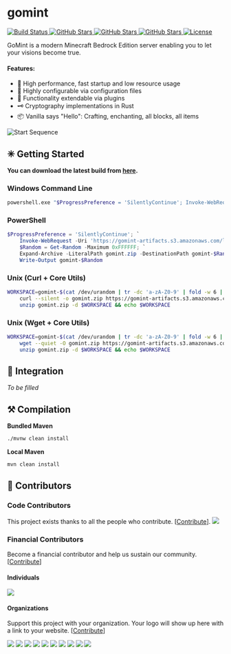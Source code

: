 # gomint

<!-- BUILD BADGE -->
<a href="https://github.com/GoMint/GoMint/actions?query=workflow%3A%22Java+CI%22">
  <img alt="Build Status" src="https://github.com/GoMint/GoMint/workflows/Java%20CI/badge.svg">
</a>

<!-- STAR BADGE -->
<a href="https://github.com/GoMint/GoMint/stargazers">
  <img alt="GitHub Stars" src="https://img.shields.io/github/stars/GoMint/GoMint.svg">
</a>

<!-- ISSUES BADGE -->
<a href="https://github.com/GoMint/GoMint/issues">
  <img alt="GitHub Stars" src="https://img.shields.io/github/issues/GoMint/GoMint.svg">
</a>

<!-- VERSION BADGE -->
<a href="https://github.com/GoMint/GoMint">
  <img alt="GitHub Stars" src="https://img.shields.io/badge/version-1.0.5-green.svg">
</a>

<!-- LICENSE BADGE -->
<a href="https://opensource.org/licenses/BSD-3-Clause">
  <img alt="License" src="https://img.shields.io/badge/License-BSD%203--Clause-blue.svg">
</a>

GoMint is a modern Minecraft Bedrock Edition server enabling you to let your visions become true.

#### Features:
- 🚄 High performance, fast startup and low resource usage
- 🔧 Highly configurable via configuration files
- 🔌 Functionality extendable via plugins
- 🗝 Cryptography implementations in Rust
- 📦 Vanilla says "Hello": Crafting, enchanting, all blocks, all items

![Start Sequence](https://cdn.discordapp.com/attachments/746763011875799040/798663623547158539/sNgUe2IpW6.gif)

## ✳ Getting Started
**You can download the latest build from [here](https://gomint-artifacts.s3.amazonaws.com/latest.zip).**

### Windows Command Line
```bash
powershell.exe "$ProgressPreference = 'SilentlyContinue'; Invoke-WebRequest -Uri 'https://gomint-artifacts.s3.amazonaws.com/latest.zip' -OutFile gomint.zip; $Random = Get-Random -Maximum 0xFFFFFF; Expand-Archive -LiteralPath gomint.zip -DestinationPath gomint-$Random; Write-Output gomint-$Random"
```

### PowerShell
```powershell
$ProgressPreference = 'SilentlyContinue'; `
    Invoke-WebRequest -Uri 'https://gomint-artifacts.s3.amazonaws.com/latest.zip' -OutFile gomint.zip; `
    $Random = Get-Random -Maximum 0xFFFFFF; `
    Expand-Archive -LiteralPath gomint.zip -DestinationPath gomint-$Random; `
    Write-Output gomint-$Random
```

### Unix (Curl + Core Utils)
```bash
WORKSPACE=gomint-$(cat /dev/urandom | tr -dc 'a-zA-Z0-9' | fold -w 6 | head -n 1) && \
	curl --silent -o gomint.zip https://gomint-artifacts.s3.amazonaws.com/latest.zip && \
	unzip gomint.zip -d $WORKSPACE && echo $WORKSPACE
```
### Unix (Wget + Core Utils)
```bash
WORKSPACE=gomint-$(cat /dev/urandom | tr -dc 'a-zA-Z0-9' | fold -w 6 | head -n 1) && \
	wget --quiet -O gomint.zip https://gomint-artifacts.s3.amazonaws.com/latest.zip && \
	unzip gomint.zip -d $WORKSPACE && echo $WORKSPACE
```

## 💠 Integration
_To be filled_

## ⚒ Compilation
**Bundled Maven**
```bash
./mvnw clean install
```

**Local Maven**
```bash
mvn clean install
```

## 👥 Contributors
### Code Contributors
This project exists thanks to all the people who contribute. [[Contribute](CONTRIBUTING.md)].
<a href="https://github.com/GoMint/GoMint/graphs/contributors"><img src="https://opencollective.com/GoMint/contributors.svg?width=890&button=false" /></a>

### Financial Contributors
Become a financial contributor and help us sustain our community. [[Contribute](https://opencollective.com/GoMint/contribute)]

#### Individuals
<a href="https://opencollective.com/GoMint"><img src="https://opencollective.com/GoMint/individuals.svg?width=890"></a>

#### Organizations
Support this project with your organization. Your logo will show up here with a link to your website. [[Contribute](https://opencollective.com/GoMint/contribute)]

<a href="https://opencollective.com/GoMint/organization/0/website"><img src="https://opencollective.com/GoMint/organization/0/avatar.svg"></a>
<a href="https://opencollective.com/GoMint/organization/1/website"><img src="https://opencollective.com/GoMint/organization/1/avatar.svg"></a>
<a href="https://opencollective.com/GoMint/organization/2/website"><img src="https://opencollective.com/GoMint/organization/2/avatar.svg"></a>
<a href="https://opencollective.com/GoMint/organization/3/website"><img src="https://opencollective.com/GoMint/organization/3/avatar.svg"></a>
<a href="https://opencollective.com/GoMint/organization/4/website"><img src="https://opencollective.com/GoMint/organization/4/avatar.svg"></a>
<a href="https://opencollective.com/GoMint/organization/5/website"><img src="https://opencollective.com/GoMint/organization/5/avatar.svg"></a>
<a href="https://opencollective.com/GoMint/organization/6/website"><img src="https://opencollective.com/GoMint/organization/6/avatar.svg"></a>
<a href="https://opencollective.com/GoMint/organization/7/website"><img src="https://opencollective.com/GoMint/organization/7/avatar.svg"></a>
<a href="https://opencollective.com/GoMint/organization/8/website"><img src="https://opencollective.com/GoMint/organization/8/avatar.svg"></a>
<a href="https://opencollective.com/GoMint/organization/9/website"><img src="https://opencollective.com/GoMint/organization/9/avatar.svg"></a>
